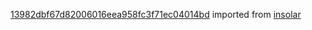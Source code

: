 [13982dbf67d82006016eea958fc3f71ec04014bd](https://github.com/insolar/insolar/commit/13982dbf67d82006016eea958fc3f71ec04014bd) imported from [insolar](https://github.com/insolar/insolar)
